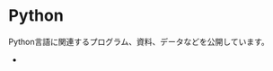 # Python
Python言語に関連するプログラム、資料、データなどを公開しています。

* [./mecab2df/]: MeCabモジュールで形態素解析を行い、結果をPandasのDataFrameに格納する関数